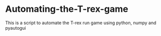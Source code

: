 # Automating-the-T-rex-game

This is a script to automate the T-rex run game using python, numpy and pyautogui

